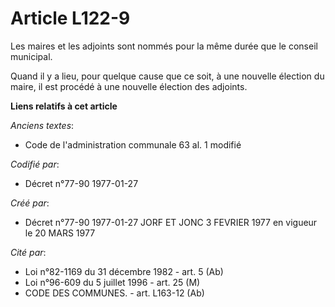 # Article L122-9

Les maires et les adjoints sont nommés pour la même durée que le conseil municipal.

Quand il y a lieu, pour quelque cause que ce soit, à une nouvelle élection du maire, il est procédé à une nouvelle élection
des adjoints.

**Liens relatifs à cet article**

_Anciens textes_:

  - Code de l'administration communale 63 al. 1 modifié

_Codifié par_:

  - Décret n°77-90 1977-01-27

_Créé par_:

  - Décret n°77-90 1977-01-27 JORF ET JONC 3 FEVRIER 1977 en vigueur le 20 MARS 1977

_Cité par_:

  - Loi n°82-1169 du 31 décembre 1982 - art. 5 (Ab)
  - Loi n°96-609 du 5 juillet 1996 - art. 25 (M)
  - CODE DES COMMUNES. - art. L163-12 (Ab)
